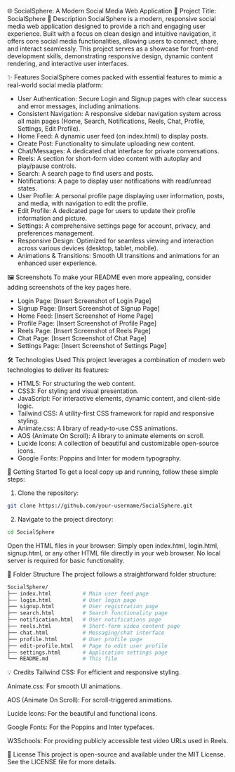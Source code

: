 🌐 SocialSphere: A Modern Social Media Web Application
📌 Project Title: SocialSphere
📄 Description
SocialSphere is a modern, responsive social media web application designed to provide a rich and engaging user experience. Built with a focus on clean design and intuitive navigation, it offers core social media functionalities, allowing users to connect, share, and interact seamlessly. This project serves as a showcase for front-end development skills, demonstrating responsive design, dynamic content rendering, and interactive user interfaces.

✨ Features
SocialSphere comes packed with essential features to mimic a real-world social media platform:
- User Authentication: Secure Login and Signup pages with clear success and error messages, including animations.
- Consistent Navigation: A responsive sidebar navigation system across all main pages (Home, Search, Notifications, Reels, Chat, Profile, Settings, Edit Profile).
- Home Feed: A dynamic user feed (on index.html) to display posts.
- Create Post: Functionality to simulate uploading new content.
- Chat/Messages: A dedicated chat interface for private conversations.
- Reels: A section for short-form video content with autoplay and play/pause controls.
- Search: A search page to find users and posts.
- Notifications: A page to display user notifications with read/unread states.
- User Profile: A personal profile page displaying user information, posts, and media, with navigation to edit the profile.
- Edit Profile: A dedicated page for users to update their profile information and picture.
- Settings: A comprehensive settings page for account, privacy, and preferences management.
- Responsive Design: Optimized for seamless viewing and interaction across various devices (desktop, tablet, mobile).
- Animations & Transitions: Smooth UI transitions and animations for an enhanced user experience.

🖼️ Screenshots
To make your README even more appealing, consider adding screenshots of the key pages here.
- Login Page: [Insert Screenshot of Login Page]
- Signup Page: [Insert Screenshot of Signup Page]
- Home Feed: [Insert Screenshot of Home Page]
- Profile Page: [Insert Screenshot of Profile Page]
- Reels Page: [Insert Screenshot of Reels Page]
- Chat Page: [Insert Screenshot of Chat Page]
- Settings Page: [Insert Screenshot of Settings Page]

🛠️ Technologies Used
This project leverages a combination of modern web technologies to deliver its features:
- HTML5: For structuring the web content.
- CSS3: For styling and visual presentation.
- JavaScript: For interactive elements, dynamic content, and client-side logic.
- Tailwind CSS: A utility-first CSS framework for rapid and responsive styling.
- Animate.css: A library of ready-to-use CSS animations.
- AOS (Animate On Scroll): A library to animate elements on scroll.
- Lucide Icons: A collection of beautiful and customizable open-source icons.
- Google Fonts: Poppins and Inter for modern typography.

🚀 Getting Started
To get a local copy up and running, follow these simple steps:

1. Clone the repository:
```bash
git clone https://github.com/your-username/SocialSphere.git
```

2. Navigate to the project directory:
```bash
cd SocialSphere
```

Open the HTML files in your browser:
Simply open index.html, login.html, signup.html, or any other HTML file directly in your web browser. No local server is required for basic functionality.

📁 Folder Structure
The project follows a straightforward folder structure:

```bash
SocialSphere/
├── index.html          # Main user feed page
├── login.html          # User login page
├── signup.html         # User registration page
├── search.html         # Search functionality page
├── notification.html   # User notifications page
├── reels.html          # Short-form video content page
├── chat.html           # Messaging/chat interface
├── profile.html        # User profile page
├── edit-profile.html   # Page to edit user profile
├── settings.html       # Application settings page
└── README.md           # This file
```

💡 Credits
Tailwind CSS: For efficient and responsive styling.

Animate.css: For smooth UI animations.

AOS (Animate On Scroll): For scroll-triggered animations.

Lucide Icons: For the beautiful and functional icons.

Google Fonts: For the Poppins and Inter typefaces.

W3Schools: For providing publicly accessible test video URLs used in Reels.

📝 License
This project is open-source and available under the MIT License. See the LICENSE file for more details.